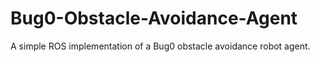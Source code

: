 # Bug0-Obstacle-Avoidance-Agent
A simple ROS implementation of a Bug0 obstacle avoidance robot agent.
